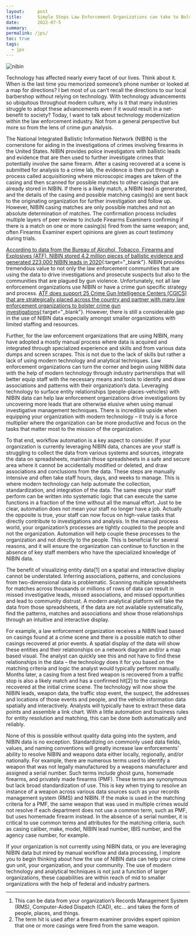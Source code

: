 ```yaml
---
layout:     post
title:      Simple Steps Law Enforcement Organizations can take to Bolster Crime Gun Analysis
date:       2022-07-5
summary:    
permalink: /jps/
toc: true
tags:
  - jps
---
```


<!-- ## Simple Steps Law Enforcement Organizations can take to Bolster Crime Gun Analysis -->

![nibin](https://richardbright.me/images/nibin.png)


Technology has affected nearly every facet of our lives. Think about it. When is the last time you memorized someone’s phone number or looked at a map for directions? I bet most of us can’t recall the directions to our local barbershop without relying on technology. With technology advancements so ubiquitous throughout modern culture, why is it that many industries struggle to adopt these advancements even if it would result in a net-benefit to society? Today, I want to talk about technology modernization within the law enforcement industry. Not from a general perspective but more so from the lens of crime gun analysis. 

The National Integrated Ballistic Information Network (NIBIN) is the cornerstone for aiding in the investigations of crimes involving firearms in the United States. NIBIN provides police investigators with ballistic leads and evidence that are then used to further investigate crimes that potentially involve the same firearm. After a casing recovered at a scene is submitted for analysis to a crime lab, the evidence is then put through a process called acquisitioning where microscopic images are taken of the casing and then scanned for possible matches to other casings that are already stored in NIBIN. If there is a likely match, a NIBIN lead is generated, and the details of the casing and possible matching casing(s) are sent back to the originating organization for further investigation and follow up. However, NIBIN casing matches are only possible matches and not an absolute determination of matches. The confirmation process includes multiple layers of peer review to include Firearms Examiners confirming if there is a match on one or more casing(s) fired from the same weapon; and, often Firearms Examiner expert opinions are given as court testimony during trials. 

[According to data from the Bureau of Alcohol, Tobacco, Firearms and Explosives (ATF), NIBIN stored 4.2 million pieces of ballistic evidence and generated 223,000 NIBIN leads in 2020](https://www.atf.gov/resource-center/docs/undefined/nibin-fact-sheet-june-2020/download){:target="_blank"}.  NIBIN provides tremendous value to not only the law enforcement communities that are using the data to drive investigations and prosecute suspects but also to the communities that are plagued by gun violence. Unfortunately, not all law enforcement organizations use NIBIN or have a crime gun specific strategy and process. [ATF does support 25 Crime Gun Intelligence Centers (CGICS) that are strategically placed across the country and partner with many law enforcement organizations to bolster crime gun investigations](https://www.atf.gov/resource-center/fact-sheet/fact-sheet-crime-gun-intelligence-centers-cgic){:target="_blank"}. However, there is still a considerable gap in the use of NIBIN data especially amongst smaller organizations with limited staffing and resources. 

Further, for the law enforcement organizations that are using NIBIN, many have adopted a mostly manual process where data is acquired and integrated through specialized experience and skills and from various data dumps and screen scrapes. This is not due to the lack of skills but rather a lack of using modern technology and analytical techniques. Law enforcement organizations can turn the corner and begin using NIBIN data with the help of modern technology through industry partnerships that will better equip staff with the necessary means and tools to identify and draw associations and patterns with their organization’s data. Leveraging technology to surface entity relationships (people-places-vehicles) with NIBIN data can help law enforcement organizations drive investigations by uncovering more leads that are otherwise elusive when using manual investigative management techniques. There is incredible upside when equipping your organization with modern technology – it truly is a force multiplier where the organization can be more productive and focus on the tasks that matter most to the mission of the organization.  

To that end, workflow automation is a key aspect to consider. If your organization is currently leveraging NIBIN data, chances are your staff is struggling to collect the data from various systems and sources, integrate the data on spreadsheets, maintain those spreadsheets in a safe and secure area where it cannot be accidentally modified or deleted, and draw associations and conclusions from the data. These steps are manually intensive and often take staff hours, days, and weeks to manage. This is where modern technology can help automate the collection, standardization, and integration of the data. The same steps your staff perform can be written into systematic logic that can execute the same functions in a fraction of the time without all the manual effort. Just to be clear, automation does not mean your staff no longer have a job. Actually the opposite is true, your staff can now focus on high-value tasks that directly contribute to investigations and analysis. In the manual process world, your organization’s processes are tightly coupled to the people and not the organization. Automation will help couple these processes to the organization and not directly to the people. This is beneficial for several reasons, and it will ensure the organization can continue to function in the absence of key staff members who have the specialized knowledge of NIBIN data. 

The benefit of visualizing entity data[1] on a spatial and interactive display cannot be understated. Inferring associations, patterns, and conclusions from two-dimensional data is problematic. Scanning multiple spreadsheets for matches across thousands or millions of rows of data can result in missed investigative leads, missed associations, and missed opportunities and lead to community distrust. A modern analytical platform will take the data from those spreadsheets, if the data are not available systematically, find the patterns, matches and associations and show those relationships through an intuitive and interactive display. 

For example, a law enforcement organization receives a NIBIN lead based on casings found at a crime scene and there is a possible match to other casings recovered at prior events. A spatial display of the data will show these entities and their relationships on a network diagram and/or a map based visual. The analyst can quickly see this and not have to find these relationships in the data – the technology does it for you based on the matching criteria and logic the analyst would typically perform manually. Months later, a casing from a test fired weapon is recovered from a traffic stop is also a likely match and has a confirmed hit[2] to the casings recovered at the initial crime scene. The technology will now show the NIBIN leads, weapon data, the traffic stop event, the suspect, the addresses and locations of those events and people, and the vehicle information data spatially and interactively. Analysts will typically have to extract these data points and assemble a link chart. With a little automation and business rules for entity resolution and matching, this can be done both automatically and reliably. 

None of this is possible without quality data going into the system, and NIBIN data is no exception. Standardizing on commonly used data fields, values, and naming conventions will greatly increase law enforcements’ ability to resolve NIBIN and weapons data either locally, regionally, and/or nationally. For example, there are numerous terms used to identify a weapon that was not legally manufactured by a weapons manufacturer and assigned a serial number. Such terms include ghost guns, homemade firearms, and privately made firearms (PMF). These terms are synonymous but lack broad standardization of use. This is key when trying to resolve an instance of a weapon across various data sources such as your records management system (RMS) and NIBIN. If the make is used in the matching criteria for a PMF, the same weapon that was used in multiple crimes would not resolve if each department does not use a common term, such as PMF, but uses homemade firearm instead. In the absence of a serial number, it is critical to use common terms and attributes for the matching criteria, such as casing caliber, make, model, NIBIN lead number, IBIS number, and the agency case number, for example. 

If your organization is not currently using NIBIN data, or you are leveraging NIBIN data but mired by manual workflow and data processing, I implore you to begin thinking about how the use of NIBIN data can help your crime gun unit, your organization, and your community. The use of modern technology and analytical techniques is not just a function of larger organizations, these capabilities are within reach of mid to smaller organizations with the help of federal and industry partners. 

---

1. This can be data from your organization’s Records Management System (RMS), Computer-Aided Dispatch (CAD), etc… and takes the form of people, places, and things. 
2. The term hit is used after a firearm examiner provides expert opinion that one or more casings were fired from the same weapon. 